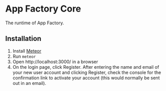# App Factory Core

The runtime of App Factory.


## Installation

1. Install [Meteor](https://www.meteor.com/)
2. Run `meteor`
3. Open http://localhost:3000/ in a browser
4. On the login page, click Register. After entering the name and email of your new user account and clicking Register, check the console for the confirmation link to activate your account (this would normally be sent out in an email).
